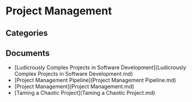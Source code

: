 # Project Management

## Categories


## Documents
- [Ludicrously Complex Projects in Software Development](Ludicrously Complex Projects in Software Development.md)
- [Project Management Pipeline](Project Management Pipeline.md)
- [Project Management](Project Management.md)
- [Taming a Chaotic Project](Taming a Chaotic Project.md)